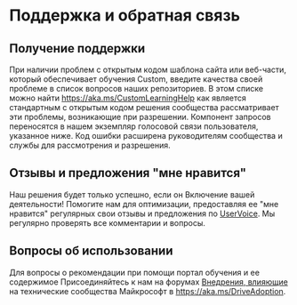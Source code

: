 # <a name="feedback-and-support"></a>Поддержка и обратная связь

## <a name="get-support"></a>Получение поддержки

При наличии проблем с открытым кодом шаблона сайта или веб-части, который обеспечивает обучения Custom, введите качества своей проблеме в список вопросов наших репозиториев.  В этом списке можно найти https://aka.ms/CustomLearningHelp как является стандартным с открытым кодом решения сообщества рассматривает эти проблемы, возникающие при разрешении.  Компонент запросов переносятся в нашем экземпляр голосовой связи пользователя, указанное ниже.  Код ошибки расширена руководителям сообщества и службы для рассмотрения и разрешения.  

## <a name="provide-us-feedback"></a>Отзывы и предложения "мне нравится"

Наш решения будет только успешно, если он Включение вашей деятельности!  Помогите нам для оптимизации, предоставляя ее "мне нравится" регулярных свои отзывы и предложения по [UserVoice](https://microsoftteams.uservoice.com/forums/913429-learning-solutions).  Мы регулярно проверять все комментарии и вопросы.

## <a name="usage-questions"></a>Вопросы об использовании

Для вопросы о рекомендации при помощи портал обучения и ее содержимое Присоединяйтесь к нам на форумах [Внедрения, влияющие](https://aka.ms/DriveAdoption) на технические сообщества Майкрософт в https://aka.ms/DriveAdoption. 

